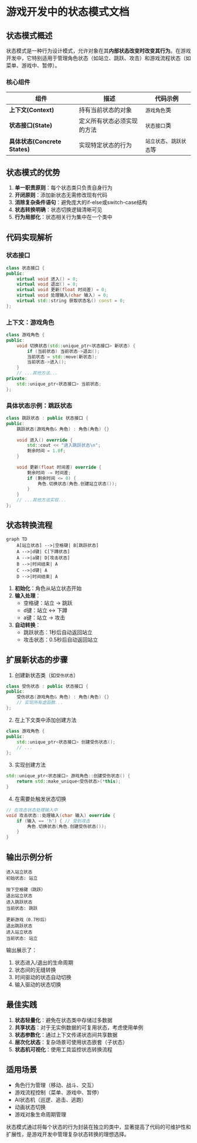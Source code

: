 # 游戏开发中的状态模式文档

## 状态模式概述
状态模式是一种行为设计模式，允许对象在其**内部状态改变时改变其行为**。在游戏开发中，它特别适用于管理角色状态（如站立、跳跃、攻击）和游戏流程状态（如菜单、游戏中、暂停）。

### 核心组件
| 组件 | 描述 | 代码示例 |
|------|------|----------|
| **上下文(Context)** | 持有当前状态的对象 | `游戏角色`类 |
| **状态接口(State)** | 定义所有状态必须实现的方法 | `状态接口`类 |
| **具体状态(Concrete States)** | 实现特定状态的行为 | `站立状态`、`跳跃状态`等 |

## 状态模式的优势
1. **单一职责原则**：每个状态类只负责自身行为
2. **开闭原则**：添加新状态无需修改现有代码
3. **消除复杂条件语句**：避免庞大的if-else或switch-case结构
4. **状态转换明确**：状态切换逻辑清晰可见
5. **行为局部化**：状态相关行为集中在一个类中

## 代码实现解析

### 状态接口
```cpp
class 状态接口 {
public:
    virtual void 进入() = 0;
    virtual void 退出() = 0;
    virtual void 更新(float 时间差) = 0;
    virtual void 处理输入(char 输入) = 0;
    virtual std::string 获取状态名() const = 0;
};
```

### 上下文：游戏角色
```cpp
class 游戏角色 {
public:
    void 切换状态(std::unique_ptr<状态接口> 新状态) {
        if (当前状态) 当前状态->退出();
        当前状态 = std::move(新状态);
        当前状态->进入();
    }
    // ...其他方法...
private:
    std::unique_ptr<状态接口> 当前状态;
};
```

### 具体状态示例：跳跃状态
```cpp
class 跳跃状态 : public 状态接口 {
public:
    跳跃状态(游戏角色& 角色) : 角色(角色) {}
    
    void 进入() override { 
        std::cout << "进入跳跃状态\n"; 
        剩余时间 = 1.0f;
    }
    
    void 更新(float 时间差) override {
        剩余时间 -= 时间差;
        if (剩余时间 <= 0) {
            角色.切换状态(角色.创建站立状态());
        }
    }
    // ...其他方法实现...
};
```

## 状态转换流程

```mermaid
graph TD
    A[站立状态] -->|空格键| B[跳跃状态]
    A -->|d键| C[下蹲状态]
    A -->|a键| D[攻击状态]
    B -->|时间结束| A
    C -->|d键| A
    D -->|时间结束| A
```

1. **初始化**：角色从站立状态开始
2. **输入处理**：
   - 空格键：站立 → 跳跃
   - d键：站立 ↔ 下蹲
   - a键：站立 → 攻击
3. **自动转换**：
   - 跳跃状态：1秒后自动返回站立
   - 攻击状态：0.5秒后自动返回站立

## 扩展新状态的步骤
1. 创建新状态类（如`受伤状态`）
```cpp
class 受伤状态 : public 状态接口 {
public:
    受伤状态(游戏角色& 角色) : 角色(角色) {}
    // 实现所有虚函数...
};
```

2. 在上下文类中添加创建方法
```cpp
class 游戏角色 {
public:
    std::unique_ptr<状态接口> 创建受伤状态();
    // ...
};
```

3. 实现创建方法
```cpp
std::unique_ptr<状态接口> 游戏角色::创建受伤状态() {
    return std::make_unique<受伤状态>(*this);
}
```

4. 在需要处触发状态切换
```cpp
// 在攻击状态处理输入中
void 攻击状态::处理输入(char 输入) override {
    if (输入 == 'h') { // 受到攻击
        角色.切换状态(角色.创建受伤状态());
    }
}
```

## 输出示例分析
```
进入站立状态
初始状态: 站立

按下空格键（跳跃）
退出站立状态
进入跳跃状态
当前状态: 跳跃

更新游戏（0.7秒后）
退出跳跃状态
进入站立状态
当前状态: 站立
```

输出展示了：
1. 状态进入/退出的生命周期
2. 状态间的无缝转换
3. 时间驱动的状态自动切换
4. 输入驱动的状态切换

## 最佳实践
1. **状态轻量化**：避免在状态类中存储过多数据
2. **共享状态**：对于无实例数据的可复用状态，考虑使用单例
3. **状态参数化**：通过上下文传递状态间共享数据
4. **层次化状态**：复杂场景可使用状态嵌套（子状态）
5. **状态机可视化**：使用工具监控状态转换流程

## 适用场景
- 角色行为管理（移动、战斗、交互）
- 游戏流程控制（菜单、游戏中、暂停）
- AI状态机（巡逻、追击、逃跑）
- 动画状态切换
- 游戏对象生命周期管理

状态模式通过将每个状态的行为封装在独立的类中，显著提高了代码的可维护性和扩展性，是游戏开发中管理复杂状态转换的理想选择。
